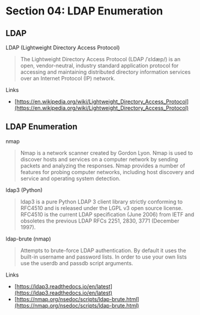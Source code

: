 # Section 04: LDAP Enumeration

## LDAP
LDAP (Lightweight Directory Access Protocol)
> The Lightweight Directory Access Protocol (LDAP /ˈɛldæp/) is an open, vendor-neutral, industry standard application protocol for accessing and maintaining distributed directory information services over an Internet Protocol (IP) network.

Links
- [https://en.wikipedia.org/wiki/Lightweight_Directory_Access_Protocol](https://en.wikipedia.org/wiki/Lightweight_Directory_Access_Protocol)

## LDAP Enumeration
nmap
> Nmap is a network scanner created by Gordon Lyon.
> Nmap is used to discover hosts and services on a computer network by sending packets and analyzing the responses.
> Nmap provides a number of features for probing computer networks, including host discovery and service and operating system detection.

ldap3 (Python)
> ldap3 is a pure Python LDAP 3 client library strictly conforming to RFC4510 and is released under the LGPL v3 open source license.
> RFC4510 is the current LDAP specification (June 2006) from IETF and obsoletes the previous LDAP RFCs 2251, 2830, 3771 (December 1997).

ldap-brute (nmap)
> Attempts to brute-force LDAP authentication.
> By default it uses the built-in username and password lists.
> In order to use your own lists use the userdb and passdb script arguments.

Links
- [https://ldap3.readthedocs.io/en/latest](https://ldap3.readthedocs.io/en/latest)
- [https://nmap.org/nsedoc/scripts/ldap-brute.html](https://nmap.org/nsedoc/scripts/ldap-brute.html)
